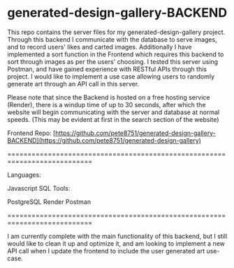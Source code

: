 # generated-design-gallery-BACKEND

This repo contains the server files for my generated-design-gallery project. 
Through this backend I communicate with the database to serve images, and to record users' likes and carted images. Additionally I have implemented a sort function in the Frontend which requires this backend to 
sort through images as per the users' choosing. I tested this server using Postman, and have gained experience with RESTful APIs through this project. I would like to implement a use case allowing users to randomly generate art
through an API call in this server.

Please note that since the Backend is hosted on a free hosting service (Render), there is a windup time of up to 30 seconds, after which the website will begin communicating with the server and database at normal speeds. (This may be evident at first in the search section of the website)

Frontend Repo: [https://github.com/pete8751/generated-design-gallery-BACKEND](https://github.com/pete8751/generated-design-gallery)

===========================================================================

Languages:

Javascript
SQL
Tools:

PostgreSQL
Render
Postman

===========================================================================

I am currently complete with the main functionality of this backend, but I still would like to clean it up and optimize it, and am looking to implement a new API call when I update the frontend to include the user generated art use-case.
